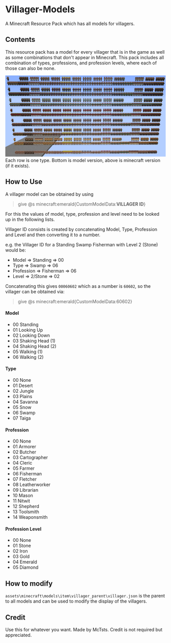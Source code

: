 # Villager-Models
A Minecraft Resource Pack which has all models for villagers.

## Contents
This resource pack has a model for every villager that is in the game as well as some combinations that don't appear in Minecraft.
This pack includes all combination of types, professions, and profession levels, where each of those can also be none.

![alt text](https://github.com/McTsts/Villager-Models/blob/master/models.png)
Each row is one type. Bottom is model version, above is minecraft version (if it exists).

## How to Use
A villager model can be obtained by using
> give @s minecraft:emerald{CustomModelData:**VILLAGER ID**}

For this the values of model, type, profession and level need to be looked up in the following lists.

Villager ID consists is created by concatenating Model, Type, Profession and Level and then converting it to a number.

e.g. the Villager ID for a Standing Swamp Fisherman with Level 2 (Stone) would be:

- Model => Standing => 00
- Type => Swamp => 06
- Profession => Fisherman => 06
- Level => 2/Stone => 02

Concatenating this gives `00060602` which as a number is `60602`, so the villager can be obtained via:
> give @s minecraft:emerald{CustomModelData:60602}



#### Model
- 00 Standing
- 01 Looking Up
- 02 Looking Down
- 03 Shaking Head (1)
- 04 Shaking Head (2)
- 05 Walking (1)
- 06 Walking (2)

#### Type
- 00 None
- 01 Desert
- 02 Jungle
- 03 Plains 
- 04 Savanna
- 05 Snow 
- 06 Swamp
- 07 Taiga

#### Profession
- 00 None
- 01 Armorer
- 02 Butcher
- 03 Cartographer
- 04 Cleric
- 05 Farmer
- 06 Fisherman
- 07 Fletcher
- 08 Leatherworker
- 09 Librarian
- 10 Mason
- 11 Nitwit
- 12 Shepherd
- 13 Toolsmith
- 14 Weaponsmith

#### Profession Level
- 00 None
- 01 Stone
- 02 Iron
- 03 Gold
- 04 Emerald
- 05 Diamond

## How to modify
`assets\minecraft\models\item\villager_parent\villager.json` is the parent to all models and can be used to modify the display of the villagers.

## Credit
Use this for whatever you want.
Made by McTsts. Credit is not required but appreciated.
